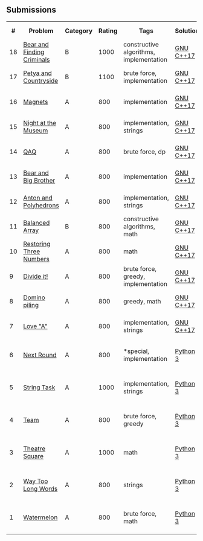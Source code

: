 ## Submissions 

<table align="center" border = "0px" cellpadding ="2px" cellspacing ="2px" >
<tr><th>#</th><th>Problem</th><th>Category</th><th>Rating</th><th>Tags</th><th>Solution</th><th>Submission Time</th></tr>
<tr><td>18</td><td><a href=https://codeforces.com/contest/680/problem/B>Bear and Finding Criminals</a></td><td>B</td><td>1000</td><td>constructive algorithms, implementation</td><td><a href=https://codeforces.com/contest/680/submission/163705422>GNU C++17</a></td><td>11 July 2022 17:36:52</td></tr><tr><td>17</td><td><a href=https://codeforces.com/contest/66/problem/B>Petya and Countryside</a></td><td>B</td><td>1100</td><td>brute force, implementation</td><td><a href=https://codeforces.com/contest/66/submission/163684154>GNU C++17</a></td><td>11 July 2022 14:23:15</td></tr><tr><td>16</td><td><a href=https://codeforces.com/contest/344/problem/A>Magnets</a></td><td>A</td><td>800</td><td>implementation</td><td><a href=https://codeforces.com/contest/344/submission/162353011>GNU C++17</a></td><td>30 June 2022 15:02:48</td></tr><tr><td>15</td><td><a href=https://codeforces.com/contest/731/problem/A>Night at the Museum</a></td><td>A</td><td>800</td><td>implementation, strings</td><td><a href=https://codeforces.com/contest/731/submission/162284961>GNU C++17</a></td><td>29 June 2022 22:34:46</td></tr><tr><td>14</td><td><a href=https://codeforces.com/contest/894/problem/A>QAQ</a></td><td>A</td><td>800</td><td>brute force, dp</td><td><a href=https://codeforces.com/contest/894/submission/152609766>GNU C++17</a></td><td>03 April 2022 18:44:32</td></tr><tr><td>13</td><td><a href=https://codeforces.com/contest/791/problem/A>Bear and Big Brother</a></td><td>A</td><td>800</td><td>implementation</td><td><a href=https://codeforces.com/contest/791/submission/152529156>GNU C++17</a></td><td>02 April 2022 23:01:34</td></tr><tr><td>12</td><td><a href=https://codeforces.com/contest/785/problem/A>Anton and Polyhedrons</a></td><td>A</td><td>800</td><td>implementation, strings</td><td><a href=https://codeforces.com/contest/785/submission/152528752>GNU C++17</a></td><td>02 April 2022 22:46:31</td></tr><tr><td>11</td><td><a href=https://codeforces.com/contest/1343/problem/B>Balanced Array</a></td><td>B</td><td>800</td><td>constructive algorithms, math</td><td><a href=https://codeforces.com/contest/1343/submission/152439317>GNU C++17</a></td><td>01 April 2022 23:27:15</td></tr><tr><td>10</td><td><a href=https://codeforces.com/contest/1154/problem/A>Restoring Three Numbers</a></td><td>A</td><td>800</td><td>math</td><td><a href=https://codeforces.com/contest/1154/submission/151427597>GNU C++17</a></td><td>30 March 2022 14:58:30</td></tr><tr><td>9</td><td><a href=https://codeforces.com/contest/1176/problem/A>Divide it!</a></td><td>A</td><td>800</td><td>brute force, greedy, implementation</td><td><a href=https://codeforces.com/contest/1176/submission/151413898>GNU C++17</a></td><td>30 March 2022 12:28:28</td></tr><tr><td>8</td><td><a href=https://codeforces.com/contest/50/problem/A>Domino piling</a></td><td>A</td><td>800</td><td>greedy, math</td><td><a href=https://codeforces.com/contest/50/submission/151274964>GNU C++17</a></td><td>28 March 2022 19:28:24</td></tr><tr><td>7</td><td><a href=https://codeforces.com/contest/1146/problem/A>Love "A"</a></td><td>A</td><td>800</td><td>implementation, strings</td><td><a href=https://codeforces.com/contest/1146/submission/151271745>GNU C++17</a></td><td>28 March 2022 18:38:17</td></tr><tr><td>6</td><td><a href=https://codeforces.com/contest/158/problem/A>Next Round</a></td><td>A</td><td>800</td><td>*special, implementation</td><td><a href=https://codeforces.com/contest/158/submission/102106908>Python 3</a></td><td>23 December 2020 10:05:19</td></tr><tr><td>5</td><td><a href=https://codeforces.com/contest/118/problem/A>String Task</a></td><td>A</td><td>1000</td><td>implementation, strings</td><td><a href=https://codeforces.com/contest/118/submission/102079017>Python 3</a></td><td>22 December 2020 22:28:52</td></tr><tr><td>4</td><td><a href=https://codeforces.com/contest/231/problem/A>Team</a></td><td>A</td><td>800</td><td>brute force, greedy</td><td><a href=https://codeforces.com/contest/231/submission/99399032>Python 3</a></td><td>24 November 2020 13:32:14</td></tr><tr><td>3</td><td><a href=https://codeforces.com/contest/1/problem/A>Theatre Square</a></td><td>A</td><td>1000</td><td>math</td><td><a href=https://codeforces.com/contest/1/submission/99397031>Python 3</a></td><td>24 November 2020 13:07:45</td></tr><tr><td>2</td><td><a href=https://codeforces.com/contest/71/problem/A>Way Too Long Words</a></td><td>A</td><td>800</td><td>strings</td><td><a href=https://codeforces.com/contest/71/submission/97954318>Python 3</a></td><td>08 November 2020 20:58:39</td></tr><tr><td>1</td><td><a href=https://codeforces.com/contest/4/problem/A>Watermelon</a></td><td>A</td><td>800</td><td>brute force, math</td><td><a href=https://codeforces.com/contest/4/submission/97845775>Python 3</a></td><td>07 November 2020 12:58:00</td></tr></table>
